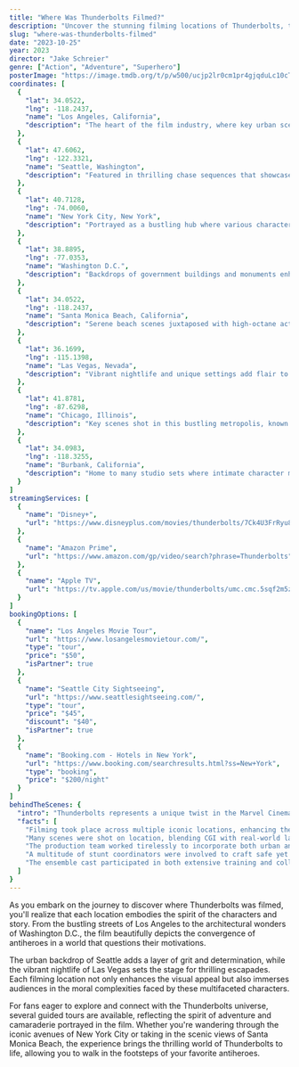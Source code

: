 ```yaml
---
title: "Where Was Thunderbolts Filmed?"
description: "Uncover the stunning filming locations of Thunderbolts, the latest Marvel adventure that brings together a unique team of antiheroes against a backdrop of captivating scenery."
slug: "where-was-thunderbolts-filmed"
date: "2023-10-25"
year: 2023
director: "Jake Schreier"
genre: ["Action", "Adventure", "Superhero"]
posterImage: "https://image.tmdb.org/t/p/w500/ucjp2lr0cm1pr4gjqduLc10cTHI.jpg"
coordinates: [
  { 
    "lat": 34.0522, 
    "lng": -118.2437, 
    "name": "Los Angeles, California", 
    "description": "The heart of the film industry, where key urban scenes were shot amidst iconic landmarks."
  },
  { 
    "lat": 47.6062, 
    "lng": -122.3321, 
    "name": "Seattle, Washington", 
    "description": "Featured in thrilling chase sequences that showcase the city's unique skyline."
  },
  { 
    "lat": 40.7128, 
    "lng": -74.0060, 
    "name": "New York City, New York", 
    "description": "Portrayed as a bustling hub where various characters intersect and plot twists unfold."
  },
  { 
    "lat": 38.8895, 
    "lng": -77.0353, 
    "name": "Washington D.C.", 
    "description": "Backdrops of government buildings and monuments enhance the film's political intrigue."
  },
  { 
    "lat": 34.0522, 
    "lng": -118.2437, 
    "name": "Santa Monica Beach, California", 
    "description": "Serene beach scenes juxtaposed with high-octane action, creating a thrilling visual contrast."
  },
  { 
    "lat": 36.1699, 
    "lng": -115.1398, 
    "name": "Las Vegas, Nevada", 
    "description": "Vibrant nightlife and unique settings add flair to the film’s adventurous spirit."
  },
  { 
    "lat": 41.8781, 
    "lng": -87.6298, 
    "name": "Chicago, Illinois", 
    "description": "Key scenes shot in this bustling metropolis, known for its impressive skyline."
  },
  { 
    "lat": 34.0983, 
    "lng": -118.3255, 
    "name": "Burbank, California", 
    "description": "Home to many studio sets where intimate character moments were crafted."
  }
]
streamingServices: [
  {
    "name": "Disney+",
    "url": "https://www.disneyplus.com/movies/thunderbolts/7Ck4U3FrRyu8"
  },
  {
    "name": "Amazon Prime",
    "url": "https://www.amazon.com/gp/video/search?phrase=Thunderbolts"
  },
  {
    "name": "Apple TV",
    "url": "https://tv.apple.com/us/movie/thunderbolts/umc.cmc.5sqf2m5zk0b6r33rv52mw4u"
  }
]
bookingOptions: [
  {
    "name": "Los Angeles Movie Tour",
    "url": "https://www.losangelesmovietour.com/",
    "type": "tour",
    "price": "$50",
    "isPartner": true
  },
  {
    "name": "Seattle City Sightseeing",
    "url": "https://www.seattlesightseeing.com/",
    "type": "tour",
    "price": "$45",
    "discount": "$40",
    "isPartner": true
  },
  {
    "name": "Booking.com - Hotels in New York",
    "url": "https://www.booking.com/searchresults.html?ss=New+York",
    "type": "booking",
    "price": "$200/night"
  }
]
behindTheScenes: {
  "intro": "Thunderbolts represents a unique twist in the Marvel Cinematic Universe, putting a spotlight on a group of antiheroes as they navigate the complexities of morality and redemption. The film's diverse slate of filming locations plays a significant role in establishing its tone and themes.",
  "facts": [
    "Filming took place across multiple iconic locations, enhancing the visual storytelling of the film.",
    "Many scenes were shot on location, blending CGI with real-world landmarks to create immersive environments.",
    "The production team worked tirelessly to incorporate both urban and natural landscapes, reflecting the film's dynamic narrative.",
    "A multitude of stunt coordinators were involved to craft safe yet thrilling action sequences.",
    "The ensemble cast participated in both extensive training and collaborative rehearsals to bring their characters to life authentically."
  ]
}
---
```


<ThunderboltsGuide />

As you embark on the journey to discover where Thunderbolts was filmed, you'll realize that each location embodies the spirit of the characters and story. From the bustling streets of Los Angeles to the architectural wonders of Washington D.C., the film beautifully depicts the convergence of antiheroes in a world that questions their motivations.

The urban backdrop of Seattle adds a layer of grit and determination, while the vibrant nightlife of Las Vegas sets the stage for thrilling escapades. Each filming location not only enhances the visual appeal but also immerses audiences in the moral complexities faced by these multifaceted characters.

For fans eager to explore and connect with the Thunderbolts universe, several guided tours are available, reflecting the spirit of adventure and camaraderie portrayed in the film. Whether you're wandering through the iconic avenues of New York City or taking in the scenic views of Santa Monica Beach, the experience brings the thrilling world of Thunderbolts to life, allowing you to walk in the footsteps of your favorite antiheroes.